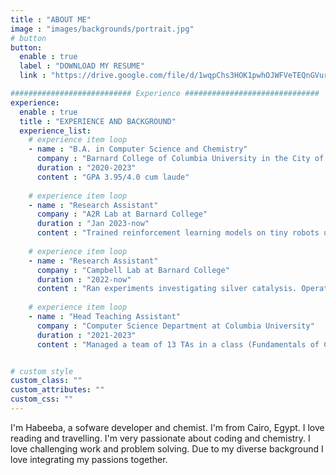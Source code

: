 ```yaml
---
title : "ABOUT ME"
image : "images/backgrounds/portrait.jpg"
# button
button:
  enable : true
  label : "DOWNLOAD MY RESUME"
  link : "https://drive.google.com/file/d/1wqpChs3HOK1pwhOJWFVeTEQnGVurZ8Z8/view?usp=sharing"

########################### Experience ##############################
experience:
  enable : true
  title : "EXPERIENCE AND BACKGROUND"
  experience_list:
    # experience item loop
    - name : "B.A. in Computer Science and Chemistry"
      company : "Barnard College of Columbia University in the City of New York"
      duration : "2020-2023"
      content : "GPA 3.95/4.0 cum laude"
      
    # experience item loop
    - name : "Research Assistant"
      company : "A2R Lab at Barnard College"
      duration : "Jan 2023-now"
      content : "Trained reinforcement learning models on tiny robots using NVIDIA’s Isaac Sim and Isaac Gym."
      
    # experience item loop
    - name : "Research Assistant"
      company : "Campbell Lab at Barnard College"
      duration : "2022-now"
      content : "Ran experiments investigating silver catalysis. Operated NMR, SCXRD, IR machines. Presented work at ACS conference and Lida Orzeck poster session."
      
    # experience item loop
    - name : "Head Teaching Assistant"
      company : "Computer Science Department at Columbia University"
      duration : "2021-2023"
      content : "Managed a team of 13 TAs in a class (Fundamentals of Computing Systems) of 300+ students. Held weekly office hours to help students. Proctered and graded midterms and exams. Wrote grading scripts to grade homework."


# custom style
custom_class: "" 
custom_attributes: "" 
custom_css: ""
---
```


I'm Habeeba, a sofware developer and chemist. I'm from Cairo, Egypt. I love reading and travelling. I'm very passionate about coding and chemistry. I love challenging work and problem solving. Due to my diverse background I love integrating my passions together. 

